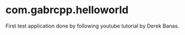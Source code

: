 com.gabrcpp.helloworld
======================

First test application done by following youtube tutorial by Derek Banas.

